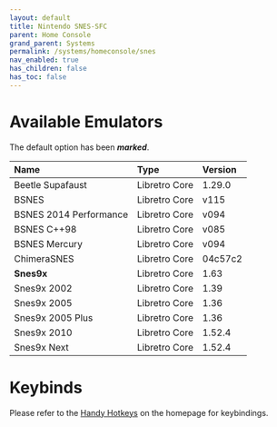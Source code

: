 ```yaml
---
layout: default
title: Nintendo SNES-SFC
parent: Home Console
grand_parent: Systems
permalink: /systems/homeconsole/snes
nav_enabled: true
has_children: false
has_toc: false
---
```


# Available Emulators

The default option has been ***marked***.

| Name                   | Type             | Version           |
|:-----------------------|:-----------------|:------------------|
| Beetle Supafaust       | Libretro Core    | 1.29.0            |
| BSNES                  | Libretro Core    | v115              |
| BSNES 2014 Performance | Libretro Core    | v094              |
| BSNES C++98            | Libretro Core    | v085              |
| BSNES Mercury          | Libretro Core    | v094              |
| ChimeraSNES            | Libretro Core    | 04c57c2           |
| **Snes9x**             | Libretro Core    | 1.63              |
| Snes9x 2002            | Libretro Core    | 1.39              |
| Snes9x 2005            | Libretro Core    | 1.36              |
| Snes9x 2005 Plus       | Libretro Core    | 1.36              |
| Snes9x 2010            | Libretro Core    | 1.52.4            |
| Snes9x Next            | Libretro Core    | 1.52.4            |


# Keybinds 

Please refer to the [Handy Hotkeys](/#handyhotkeys) on the homepage for keybindings.